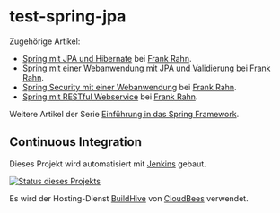 test-spring-jpa
===============

Zugehörige Artikel:
* [Spring mit JPA und Hibernate](http://www.frank-rahn.de/spring-mit-einer-einfachen-webanwendung.html "Spring mit JPA und Hibernate bei Frank Rahn") bei [Frank Rahn](http://www.frank-rahn.de "Homepage von Frank Rahn").
* [Spring mit einer Webanwendung mit JPA und Validierung](http://www.frank-rahn.de/spring-mit-einer-webanwendung-mit-jpa-und-validierung.html "Spring mit einer Webanwendung mit JPA und Validierung bei Frank Rahn") bei [Frank Rahn](http://www.frank-rahn.de "Homepage von Frank Rahn").
* [Spring Security mit einer Webanwendung](http://www.frank-rahn.de/spring-security-mit-einer-webanwendung.html "Spring Security mit einer Webanwendung bei Frank Rahn") bei [Frank Rahn](http://www.frank-rahn.de "Homepage von Frank Rahn").
* [Spring mit RESTful Webservice](http://www.frank-rahn.de/spring-mit-restful-webservice.html "Spring mit RESTful Webservice bei Frank Rahn") bei [Frank Rahn](http://www.frank-rahn.de "Homepage von Frank Rahn").

Weitere Artikel der Serie [Einführung in das Spring Framework](http://www.frank-rahn.de/einfuehrung-spring-framework.html "Einführung in das Spring Framework bei Frank Rahn").

Continuous Integration
----------------------
Dieses Projekt wird automatisiert mit [Jenkins](http://jenkins-ci.org/) gebaut. 

[![Status dieses Projekts](https://buildhive.cloudbees.com/job/frank-rahn/job/test-spring-jpa/badge/icon)](https://buildhive.cloudbees.com/job/frank-rahn/job/test-spring-jpa/)

Es wird der Hosting-Dienst [BuildHive](https://buildhive.cloudbees.com/) von [CloudBees](http://www.cloudbees.com/) verwendet.
